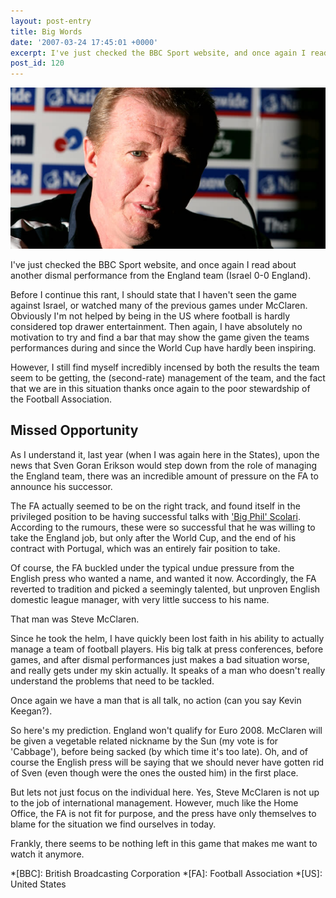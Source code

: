 ```yaml
---
layout: post-entry
title: Big Words
date: '2007-03-24 17:45:01 +0000'
excerpt: I've just checked the BBC Sport website, and once again I read about another dismal performance from the England team (Israel 0-0 England).
post_id: 120
---
```

![Steve McClaren](/assets/images/2007/03/big_words.jpg)

I've just checked the BBC Sport website, and once again I read about another dismal performance from the England team (Israel 0-0 England).

Before I continue this rant, I should state that I haven't seen the game against Israel, or watched many of the previous games under McClaren. Obviously I'm not helped by being in the US where football is hardly considered top drawer entertainment. Then again, I have absolutely no motivation to try and find a bar that may show the game given the teams performances during and since the World Cup have hardly been inspiring.

However, I still find myself incredibly incensed by both the results the team seem to be getting, the (second-rate) management of the team, and the fact that we are in this situation thanks once again to the poor stewardship of the Football Association.

## Missed Opportunity
As I understand it, last year (when I was again here in the States), upon the news that Sven Goran Erikson would step down from the role of managing the England team, there was an incredible amount of pressure on the FA to announce his successor.

The FA actually seemed to be on the right track, and found itself in the privileged position to be having successful talks with ['Big Phil' Scolari][1]. According to the rumours, these were so successful that he was willing to take the England job, but only after the World Cup, and the end of his contract with Portugal, which was an entirely fair position to take.

Of course, the FA buckled under the typical undue pressure from the English press who wanted a name, and wanted it now. Accordingly, the FA reverted to tradition and picked a seemingly talented, but unproven English domestic league manager, with very little success to his name.

That man was Steve McClaren.

Since he took the helm, I have quickly been lost faith in his ability to actually manage a team of football players. His big talk at press conferences, before games, and after dismal performances just makes a bad situation worse, and really gets under my skin actually. It speaks of a man who doesn't really understand the problems that need to be tackled.

Once again we have a man that is all talk, no action (can you say Kevin Keegan?).

So here's my prediction. England won't qualify for Euro 2008. McClaren will be given a vegetable related nickname by the Sun (my vote is for 'Cabbage'), before being sacked (by which time it's too late). Oh, and of course the English press will be saying that we should never have gotten rid of Sven (even though were the ones the ousted him) in the first place.

But lets not just focus on the individual here. Yes, Steve McClaren is not up to the job of international management. However, much like the Home Office, the FA is not fit for purpose, and the press have only themselves to blame for the situation we find ourselves in today.

Frankly, there seems to be nothing left in this game that makes me want to watch it anymore.

[1]: http://en.wikipedia.org/wiki/Luiz_Felipe_Scolari

*[BBC]: British Broadcasting Corporation
*[FA]: Football Association
*[US]: United States